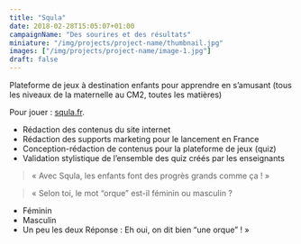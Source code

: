 ```yaml
---
title: "Squla"
date: 2018-02-28T15:05:07+01:00
campaignName: "Des sourires et des résultats"
miniature: "/img/projects/project-name/thumbnail.jpg"
images: ["/img/projects/project-name/image-1.jpg"]
draft: false
---
```


Plateforme de jeux à destination enfants pour apprendre en s’amusant
(tous les niveaux de la maternelle au CM2, toutes les matières)

Pour jouer : [squla.fr](https://www.squla.fr/).

- Rédaction des contenus du site internet
- Rédaction des supports marketing pour le lancement en France
- Conception-rédaction de contenus pour la plateforme de jeux (quiz)
- Validation stylistique de l’ensemble des quiz créés par les enseignants

> « Avec Squla, les enfants font des progrès grands comme ça ! »

> « Selon toi, le mot “orque” est-il féminin ou masculin ?
- Féminin
- Masculin
- Un peu les deux
Réponse : Eh oui, on dit bien “une orque” ! »
